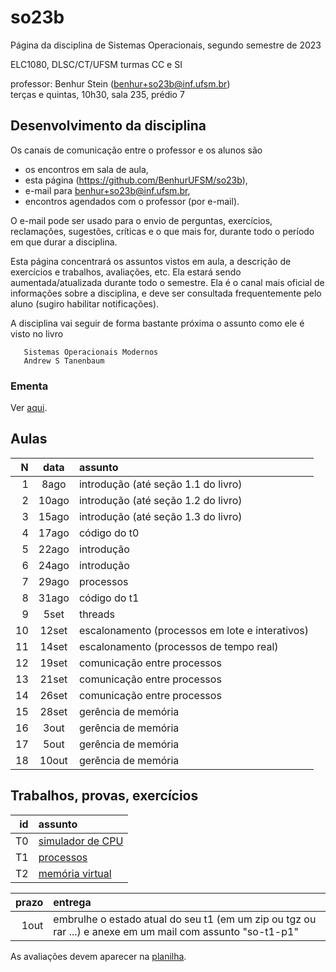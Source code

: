 # so23b

Página da disciplina de Sistemas Operacionais, segundo semestre de 2023

ELC1080, DLSC/CT/UFSM
turmas CC e SI

professor: Benhur Stein ([benhur+so23b@inf.ufsm.br](mailto:benhur%2bso23b@inf.ufsm.br))\
terças e quintas, 10h30, sala 235, prédio 7

## Desenvolvimento da disciplina

Os canais de comunicação entre o professor e os alunos são 
- os encontros em sala de aula,
- esta página (<https://github.com/BenhurUFSM/so23b>),
- e-mail para [benhur+so23b@inf.ufsm.br](mailto:benhur%2bso23b@inf.ufsm.br),
- encontros agendados com o professor (por e-mail).

O e-mail pode ser usado para o envio de perguntas, exercícios, reclamações, sugestões, críticas e o que mais for, durante todo o período em que durar a disciplina.

Esta página concentrará os assuntos vistos em aula, a descrição de exercícios e trabalhos, avaliações, etc. Ela estará sendo aumentada/atualizada durante todo o semestre. Ela é o canal mais oficial de informações sobre a disciplina, e deve ser consultada frequentemente pelo aluno (sugiro habilitar notificações).

A disciplina vai seguir de forma bastante próxima o assunto como ele é visto no livro
```
   Sistemas Operacionais Modernos
   Andrew S Tanenbaum
```

### Ementa

Ver [aqui](https://www.ufsm.br/ementario/disciplinas/ELC1080/).


## Aulas 

|    N |   data | assunto
| ---: | :----: | :--------
|    1 |  8ago  | introdução (até seção 1.1 do livro)
|    2 | 10ago  | introdução (até seção 1.2 do livro)
|    3 | 15ago  | introdução (até seção 1.3 do livro)
|    4 | 17ago  | código do t0
|    5 | 22ago  | introdução
|    6 | 24ago  | introdução
|    7 | 29ago  | processos
|    8 |  31ago | código do t1
|    9 |   5set | threads
|   10 |  12set | escalonamento (processos em lote e interativos)
|   11 |  14set | escalonamento (processos de tempo real)
|   12 |  19set | comunicação entre processos
|   13 |  21set | comunicação entre processos
|   14 |  26set | comunicação entre processos
|   15 |  28set | gerência de memória
|   16 |   3out | gerência de memória
|   17 |   5out | gerência de memória
|   18 |  10out | gerência de memória

## Trabalhos, provas, exercícios

|    id | assunto
| ----: | :-----------
|    T0 | [simulador de CPU](Trabalhos/t0)
|    T1 | [processos](Trabalhos/t1)
|    T2 | [memória virtual](Trabalhos/t2)

| prazo | entrega
| ----: | :--------
|  1out | embrulhe o estado atual do seu t1 (em um zip ou tgz ou rar ...) e anexe em um mail com assunto "so-t1-p1"

As avaliações devem aparecer na [planilha](https://docs.google.com/spreadsheets/d/1NF9Z5qEr9Ezh9QG5iI3G8JvQOhSwQiBn_Li6fCpsRgc/edit?usp=sharing).
